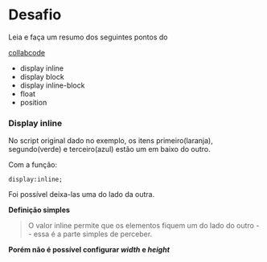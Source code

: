 # Desafio

<p> Leia e faça um resumo dos seguintes pontos do </p>

[collabcode](https://medium.com/collabcode/pare-de-chutar-e-aprenda-as-propriedades-css-de-posicionamento-603154655121)

- display inline
- display block
- display inline-block
- float 
- position


### Display inline

<p> No script original dado no exemplo, os itens primeiro(laranja), segundo(verde) e terceiro(azul) estão um em baixo do outro.</p>
Com a função:  

```
display:inline;
```

Foi possível deixa-las uma do lado da outra.

**Definição simples**
> O valor inline permite que os elementos fiquem um do lado do outro -- essa é a parte simples de perceber.

**Porém não é possível configurar *width* e *height***
